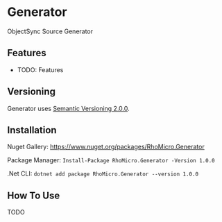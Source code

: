 # Generator #

ObjectSync Source Generator

## Features ##

* TODO: Features

## Versioning ##

Generator uses [Semantic Versioning 2.0.0](https://semver.org/).

## Installation ##

Nuget Gallery: https://www.nuget.org/packages/RhoMicro.Generator

Package Manager: `Install-Package RhoMicro.Generator -Version 1.0.0`

.Net CLI: `dotnet add package RhoMicro.Generator --version 1.0.0`

## How To Use ##

TODO